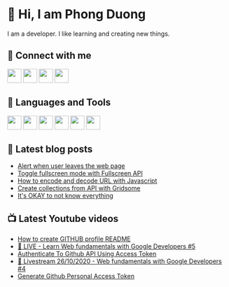 # 👋 Hi, I am Phong Duong

I am a developer. I like learning and creating new things.

## 🔗 Connect with me

[<img height="32" width="32" src="https://cdn.jsdelivr.net/npm/simple-icons@v3/icons/youtube.svg" />](https://www.youtube.com/channel/UCXykqt3V2-9bYXKWZRcH0rA)
[<img height="32" width="32" src="https://cdn.jsdelivr.net/npm/simple-icons@v3/icons/twitter.svg" />](https://twitter.com/koo_gio)
[<img height="32" width="32" src="https://cdn.jsdelivr.net/npm/simple-icons@v3/icons/facebook.svg" />](https://www.facebook.com/koogio)
[<img height="32" width="32" src="https://cdn.jsdelivr.net/npm/simple-icons@v3/icons/linkedin.svg" />](https://www.linkedin.com/in/phong-duong/)

## 🧰 Languages and Tools

[<img height="32" width="32" src="https://cdn.jsdelivr.net/npm/simple-icons@v3/icons/javascript.svg" />](javascript)
[<img height="32" width="32" src="https://cdn.jsdelivr.net/npm/simple-icons@v3/icons/html5.svg" />](html5)
[<img height="32" width="32" src="https://cdn.jsdelivr.net/npm/simple-icons@v3/icons/css3.svg" />](css3)
[<img height="32" width="32" src="https://cdn.jsdelivr.net/npm/simple-icons@v3/icons/node-dot-js.svg" />](nodejs)
[<img height="32" width="32" src="https://cdn.jsdelivr.net/npm/simple-icons@v3/icons/react.svg" />](react)
[<img height="32" width="32" src="https://cdn.jsdelivr.net/npm/simple-icons@v3/icons/vue-dot-js.svg" />](vue)

## 📝 Latest blog posts

<!-- BLOG-POST-LIST:START -->
- [Alert when user leaves the web page](https://phongduong.dev/blog/alert-when-user-leaves-the-web-page/)
- [Toggle fullscreen mode with Fullscreen API](https://phongduong.dev/blog/toggle-fullscreen-mode-with-fullscreen-api/)
- [How to encode and decode URL with Javascript](https://phongduong.dev/blog/how-to-encode-and-decode-url-with-javascript/)
- [Create collections from API with Gridsome](https://phongduong.dev/blog/create-collections-from-api-with-gridsome/)
- [It's OKAY to not know everything](https://phongduong.dev/blog/it-s-okay-to-not-know-everything/)
<!-- BLOG-POST-LIST:END -->

## 📺 Latest Youtube videos

<!-- YOUTUBE-VIDEO-LIST:START -->
- [How to create GITHUB profile README](https://www.youtube.com/watch?v=ZJ9cO_w-rNs)
- [🔴 LIVE - Learn Web fundamentals with Google Developers #5](https://www.youtube.com/watch?v=lLGxjRmtm6Y)
- [Authenticate To Github API Using Access Token](https://www.youtube.com/watch?v=5UbOVmXP-EM)
- [🔴 Livestream 26/10/2020 - Web fundamentals with Google Developers #4](https://www.youtube.com/watch?v=D3gyYi1R9qo)
- [Generate Github Personal Access Token](https://www.youtube.com/watch?v=Pu1dS4Tn8xc)
<!-- YOUTUBE-VIDEO-LIST:END -->
